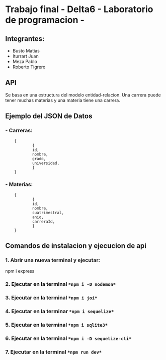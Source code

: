 # Trabajo final - Delta6 - Laboratorio de programacion - 

## Integrantes: 
- Busto Matias
- Iturrart Juan
- Meza Pablo
- Roberto Tigrero

## API
Se basa en una estructura del modelo entidad-relacion. Una carrera puede tener muchas materias y una materia tiene una carrera.

## Ejemplo del JSON de Datos
### - Carreras: 
        {
                {
                id,
                nombre,
                grado,
                universidad, 
                }
        }

### - Materias:
        {
                {
                id,
                nombre,
                cuatrimestral,
                anio,
                carreraId,
                }
        }

## Comandos de instalacion y ejecucion de api
### 1. Abrir una nueva terminal y ejecutar:
   npm i express
### 2. Ejecutar en la terminal `` *npm i -D nodemon* ``
### 3. Ejecutar en la terminal `` *npm i joi* ``
### 4. Ejecutar en la terminar `` *npm i sequelize* ``
### 5. Ejecutar en la terminal `` *npm i sqlite3* ``
### 6. Ejecutar en la terminal `` *npm i -D sequelize-cli* ``
### 7. Ejecutar en la terminal `` *npm run dev* ``


